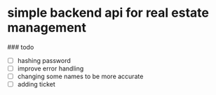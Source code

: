 
  <h1> simple backend api for real estate management</h1>
  ### todo

- [ ] hashing password
- [ ] improve error handling
- [ ] changing some names to be more accurate
- [ ] adding ticket